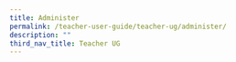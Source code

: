 ```yaml
---
title: Administer
permalink: /teacher-user-guide/teacher-ug/administer/
description: ""
third_nav_title: Teacher UG
---
```

